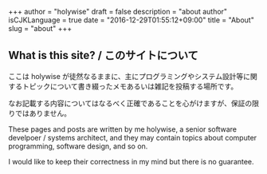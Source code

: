 +++
author = "holywise"
draft = false
description = "about author"
isCJKLanguage = true
date = "2016-12-29T01:55:12+09:00"
title = "About"
slug = "about"
+++

## What is this site? / このサイトについて

ここは holywise が徒然なるままに、主にプログラミングやシステム設計等に関するトピックについて書き綴ったメモあるいは雑記を投稿する場所です。

なお記載する内容についてはなるべく正確であることを心がけますが、保証の限りではありません。

These pages and posts are written by me holywise, a senior software develpoer / systems architect,
and they may contain topics about computer programming, software design, and so on.

I would like to keep their correctness in my mind but there is no guarantee.